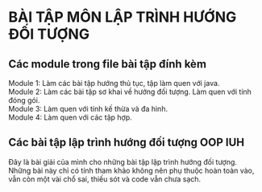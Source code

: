 # BÀI TẬP MÔN LẬP TRÌNH HƯỚNG ĐỐI TƯỢNG
## Các module trong file bài tập đính kèm
Module 1: Làm các bài tập hướng thủ tục, tập làm quen với java.\
Module 2: Làm các bài tập sơ khai về hướng đối tượng. Làm quen với tính đóng gói.\
Module 3: Làm quen với tính kế thừa và đa hình.\
Module 4: Làm quen với các tập hợp.
## Các bài tập lập trình hướng đối tượng OOP IUH
Đây là bài giải của mình cho những bài tập lập trình hướng đối tượng.\
Những bài này chỉ có tính tham khảo không nên phụ thuộc hoàn toàn vào, vẫn còn một vài chổ sai, thiếu sót và code vẫn chưa sạch.